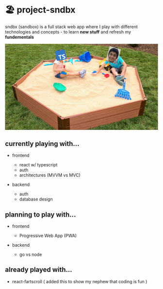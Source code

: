 # 🏖 project-sndbx
sndbx (sandbox) is a full stack web app where I play with different technologies and concepts - to learn **new stuff** and refresh my **fundementals**

![cover image](readme_assets/sndbx_cover.png)

## currently playing with...
- frontend
  - react w/ typescript
  - auth
  - architectures (MVVM vs MVC)

- backend
  - auth
  - database design

## planning to play with...
- frontend
  - Progressive Web App (PWA)

- backend
  - go vs node


## already played with...
- react-fartscroll ( added this to show my nephew that coding is fun )